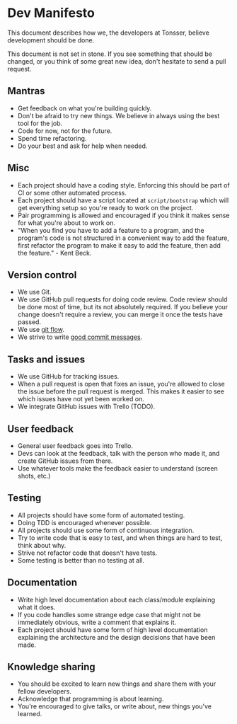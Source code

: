 # Dev Manifesto

This document describes how we, the developers at Tonsser, believe development should be done.

This document is not set in stone. If you see something that should be changed, or you think of some great new idea, don't hesitate to send a pull request.

## Mantras
- Get feedback on what you're building quickly.
- Don't be afraid to try new things. We believe in always using the best tool for the job.
- Code for now, not for the future.
- Spend time refactoring.
- Do your best and ask for help when needed.

## Misc
- Each project should have a coding style. Enforcing this should be part of CI or some other automated process.
- Each project should have a script located at `script/bootstrap` which will get everything setup so you're ready to work on the project.
- Pair programming is allowed and encouraged if you think it makes sense for what you're about to work on.
- "When you find you have to add a feature to a program, and the program's code is not structured in a convenient way to add the feature, first refactor the program to make it easy to add the feature, then add the feature." - Kent Beck.

## Version control
- We use Git.
- We use GitHub pull requests for doing code review. Code review should be done most of time, but its not absolutely required. If you believe your change doesn't require a review, you can merge it once the tests have passed.
- We use [git flow](http://nvie.com/posts/a-successful-git-branching-model/).
- We strive to write [good commit messages](http://chris.beams.io/posts/git-commit).

## Tasks and issues
- We use GitHub for tracking issues.
- When a pull request is open that fixes an issue, you're allowed to close the issue before the pull request is merged. This makes it easier to see which issues have not yet been worked on.
- We integrate GitHub issues with Trello (TODO).

## User feedback
- General user feedback goes into Trello.
- Devs can look at the feedback, talk with the person who made it, and create GitHub issues from there.
- Use whatever tools make the feedback easier to understand (screen shots, etc.)

## Testing
- All projects should have some form of automated testing.
- Doing TDD is encouraged whenever possible.
- All projects should use some form of continuous integration.
- Try to write code that is easy to test, and when things are hard to test, think about why.
- Strive not refactor code that doesn't have tests.
- Some testing is better than no testing at all.

## Documentation
- Write high level documentation about each class/module explaining what it does.
- If you code handles some strange edge case that might not be immediately obvious, write a comment that explains it.
- Each project should have some form of high level documentation explaining the architecture and the design decisions that have been made.

## Knowledge sharing
- You should be excited to learn new things and share them with your fellow developers.
- Acknowledge that programming is about learning.
- You're encouraged to give talks, or write about, new things you've learned.
